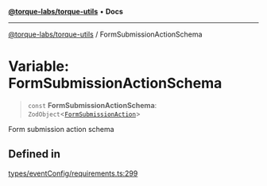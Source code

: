 [**@torque-labs/torque-utils**](../README.md) • **Docs**

***

[@torque-labs/torque-utils](../README.md) / FormSubmissionActionSchema

# Variable: FormSubmissionActionSchema

> `const` **FormSubmissionActionSchema**: `ZodObject`\<[`FormSubmissionAction`](../type-aliases/FormSubmissionAction.md)\>

Form submission action schema

## Defined in

[types/eventConfig/requirements.ts:299](https://github.com/torque-labs/torque-utils/blob/c76fb4101d477d1e8e6fb4f5de7a277964527c27/types/eventConfig/requirements.ts#L299)
